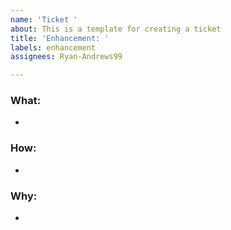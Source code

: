 ```yaml
---
name: 'Ticket '
about: This is a template for creating a ticket
title: 'Enhancement: '
labels: enhancement
assignees: Ryan-Andrews99

---
```


### What:
-  

### How:
- 

### Why: 
-